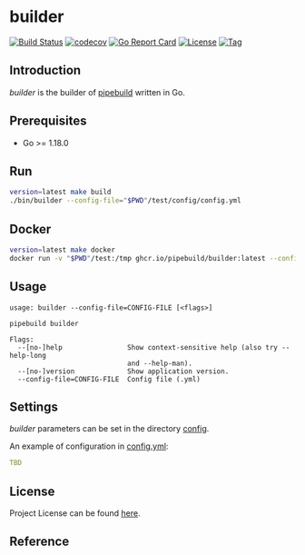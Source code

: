 # builder

[![Build Status](https://github.com/pipebuild/builder/workflows/ci/badge.svg?branch=main&event=push)](https://github.com/pipebuild/builder/actions?query=workflow%3Aci)
[![codecov](https://codecov.io/gh/pipebuild/builder/branch/main/graph/badge.svg?token=40MP2KIMM0)](https://codecov.io/gh/pipebuild/builder)
[![Go Report Card](https://goreportcard.com/badge/github.com/pipebuild/builder)](https://goreportcard.com/report/github.com/pipebuild/builder)
[![License](https://img.shields.io/github/license/pipebuild/builder.svg)](https://github.com/pipebuild/builder/blob/main/LICENSE)
[![Tag](https://img.shields.io/github/tag/pipebuild/builder.svg)](https://github.com/pipebuild/builder/tags)



## Introduction

*builder* is the builder of [pipebuild](https://github.com/pipebuild) written in Go.



## Prerequisites

- Go >= 1.18.0



## Run

```bash
version=latest make build
./bin/builder --config-file="$PWD"/test/config/config.yml
```



## Docker

```bash
version=latest make docker
docker run -v "$PWD"/test:/tmp ghcr.io/pipebuild/builder:latest --config-file=/tmp/config/config.yml
```



## Usage

```
usage: builder --config-file=CONFIG-FILE [<flags>]

pipebuild builder

Flags:
  --[no-]help                Show context-sensitive help (also try --help-long
                             and --help-man).
  --[no-]version             Show application version.
  --config-file=CONFIG-FILE  Config file (.yml)
```



## Settings

*builder* parameters can be set in the directory [config](https://github.com/pipebuild/builder/blob/main/config).

An example of configuration in [config.yml](https://github.com/pipebuild/builder/blob/main/config/config.yml):

```yaml
TBD
```



## License

Project License can be found [here](LICENSE).



## Reference
